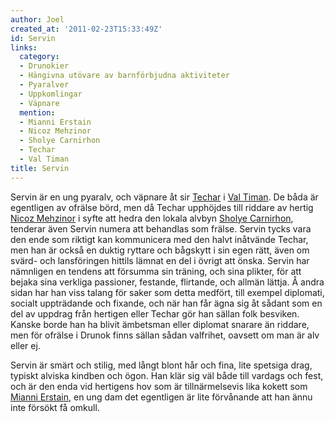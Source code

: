 ```yaml
---
author: Joel
created_at: '2011-02-23T15:33:49Z'
id: Servin
links:
  category:
  - Drunokier
  - Hängivna utövare av barnförbjudna aktiviteter
  - Pyaralver
  - Uppkomlingar
  - Väpnare
  mention:
  - Mianni Erstain
  - Nicoz Mehzinor
  - Sholye Carnirhon
  - Techar
  - Val Timan
title: Servin
---
```


Servin är en ung pyaralv, och väpnare åt sir [Techar] i [Val Timan]. De båda är egentligen av
ofrälse börd, men då Techar upphöjdes till riddare av hertig [Nicoz Mehzinor] i syfte att hedra den
lokala alvbyn [Sholye Carnirhon], tenderar även Servin numera att behandlas som frälse. Servin tycks
vara den ende som riktigt kan kommunicera med den halvt inåtvände Techar, men han är också en duktig
ryttare och bågskytt i sin egen rätt, även om svärd- och lansföringen hittils lämnat en del i övrigt
att önska. Servin har nämnligen en tendens att försumma sin träning, och sina plikter, för att
bejaka sina verkliga passioner, festande, flirtande, och allmän lättja. Å andra sidan har han viss
talang för saker som detta medfört, till exempel diplomati, socialt uppträdande och fixande, och när
han får ägna sig åt sådant som en del av uppdrag från hertigen eller Techar gör han sällan folk
besviken. Kanske borde han ha blivit ämbetsman eller diplomat snarare än riddare, men för ofrälse i
Drunok finns sällan sådan valfrihet, oavsett om man är alv eller ej.

Servin är smärt och stilig, med långt blont hår och fina, lite spetsiga drag, typiskt alviska
kindben och ögon. Han klär sig väl både till vardags och fest, och är den enda vid hertigens hov som
är tillnärmelsevis lika kokett som [Mianni Erstain], en ung dam det egentligen är lite förvånande
att han ännu inte försökt få omkull.

  [Techar]: Techar
  [Val Timan]: Val_Timan
  [Nicoz Mehzinor]: Nicoz_Mehzinor
  [Sholye Carnirhon]: Sholye_Carnirhon
  [Mianni Erstain]: Mianni_Erstain